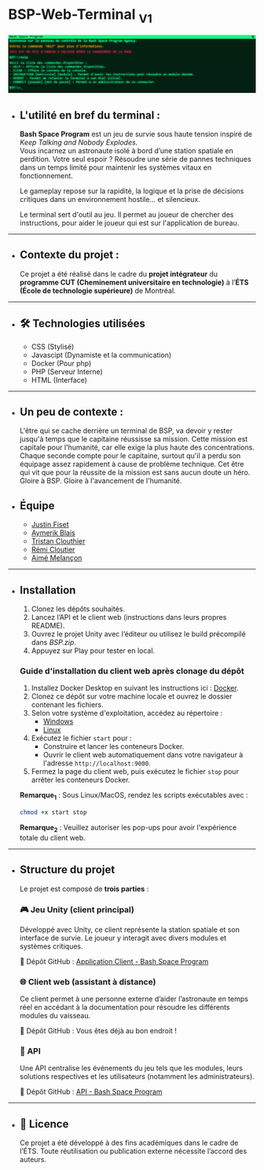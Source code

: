 # BSP-Web-Terminal <sub>V1</sub>

![alt text](/ressources/image/image.png)

-   ## L'utilité en bref du terminal :

    **Bash Space Program** est un jeu de survie sous haute tension inspiré de *Keep Talking and Nobody Explodes*.  
    Vous incarnez un astronaute isolé à bord d’une station spatiale en perdition. Votre seul espoir ? Résoudre une série de pannes techniques dans un temps limité pour maintenir les systèmes vitaux en fonctionnement.

    Le gameplay repose sur la rapidité, la logique et la prise de décisions critiques dans un environnement hostile… et silencieux.

    Le terminal sert d'outil au jeu. Il permet au joueur de chercher des instructions, 
    pour aider le joueur qui est sur l'application de bureau.

---

-   ##  Contexte du projet :

    Ce projet a été réalisé dans le cadre du **projet intégrateur** du **programme CUT (Cheminement universitaire en technologie)** à l’**ÉTS (École de technologie supérieure)** de Montréal.

---
-   ## 🛠️ Technologies utilisées

    - CSS (Stylisé)
    - Javascipt (Dynamiste et la communication)
    - Docker (Pour php)
    - PHP (Serveur Interne)
    - HTML (Interface)
---

- ## Un peu de contexte :

    L'être qui se cache derrière un terminal de BSP, va devoir y rester jusqu'à temps que le capitaine réussisse sa mission. Cette mission est capitale pour l'humanité, car elle exige la plus haute des concentrations. Chaque seconde compte pour le capitaine, surtout qu'il a perdu son équipage assez rapidement à cause de problème technique. Cet être qui vit que pour la réussite de la mission est sans aucun doute un héro. Gloire à BSP. Gloire à l'avancement de l'humanité.
 

- ##  Équipe

    - [Justin Fiset](https://github.com/justinfiset)
    - [Aymerik Blais](https://github.com/Merisiel0)
    - [Tristan Clouthier](https://github.com/triflash1)
    - [Rémi Cloutier](https://github.com/RemiCloutier)
    - [Aimé Melançon](https://github.com/AimeMelancon)

---

-   ##  Installation

    1. Clonez les dépôts souhaités.
    2. Lancez l’API et le client web (instructions dans leurs propres README).
    3. Ouvrez le projet Unity avec l’éditeur ou utilisez le build précompilé dans *BSP.zip*.
    4. Appuyez sur Play pour tester en local.

    ### Guide d'installation du client web après clonage du dépôt
    
    1. Installez Docker Desktop en suivant les instructions ici : [Docker](https://docs.docker.com/get-started/introduction/get-docker-desktop/).
    2. Clonez ce dépôt sur votre machine locale et ouvrez le dossier contenant les fichiers.
    3. Selon votre système d'exploitation, accédez au répertoire :
        - [Windows](./Windows/)
        - [Linux](./Linux/)
    4. Exécutez le fichier `start` pour :
        - Construire et lancer les conteneurs Docker.
        - Ouvrir le client web automatiquement dans votre navigateur à l'adresse `http://localhost:9000`.
    5. Fermez la page du client web, puis exécutez le fichier `stop` pour arrêter les conteneurs Docker.

    **Remarque<sub>1</sub>** : Sous Linux/MacOS, rendez les scripts exécutables avec :
    ```bash
    chmod +x start stop
    ```  
    **Remarque<sub>2</sub>** : Veuillez autoriser les pop-ups pour avoir l'expérience totale du client web.
---
-   ##  Structure du projet

    Le projet est composé de **trois parties** :

       ### 🎮 Jeu Unity (client principal)

    Développé avec Unity, ce client représente la station spatiale et son interface de survie. Le joueur y interagit avec divers modules et systèmes critiques.

    🔗 Dépôt GitHub : [Application Client - Bash Space Program](https://github.com/Merisiel0/H2025_TCH099_03_A_C1)

    ### 🌐 Client web (assistant à distance)

    Ce client permet à une personne externe d’aider l’astronaute en temps réel en accédant à la documentation pour résoudre les différents modules du vaisseau.

    🔗 Dépôt GitHub : Vous êtes déjà au bon endroit !

    ### 🧠 API

    Une API centralise les événements du jeu tels que les modules, leurs solutions respectives et les utilisateurs (notamment les administrateurs).

    🔗 Dépôt GitHub : [API - Bash Space Program](https://github.com/AimeMelancon/H2025_TCH099_03_A_API)

---
-   ## 📜 Licence

    Ce projet a été développé à des fins académiques dans le cadre de l’ÉTS. Toute réutilisation ou publication externe nécessite l’accord des auteurs.

















